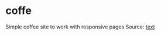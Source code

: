 # coffe
Simple coffee site to work with responsive pages
Source: [text](https://www.youtube.com/watch?v=Rol0-FXOsms)